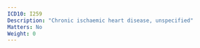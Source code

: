 ```yaml
---
ICD10: I259
Description: "Chronic ischaemic heart disease, unspecified"
Matters: No
Weight: 0
---
```


